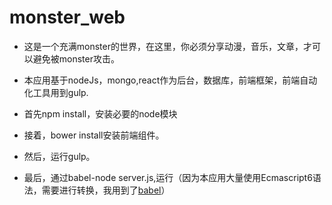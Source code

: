 # monster_web 

- 这是一个充满monster的世界，在这里，你必须分享动漫，音乐，文章，才可以避免被monster攻击。

- 本应用基于nodeJs，mongo,react作为后台，数据库，前端框架，前端自动化工具用到gulp.

- 首先npm install，安装必要的node模块

- 接着，bower install安装前端组件。

- 然后，运行gulp。

- 最后，通过babel-node server.js,运行（因为本应用大量使用Ecmascript6语法，需要进行转换，我用到了[babel](https://babeljs.io/docs/usage/cli/)）
